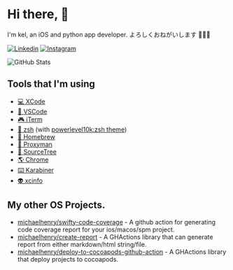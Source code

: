 # Hi there, 👋

I'm kel, an iOS and python app developer. よろしくおねがいします 🙇🏻‍♂️

[![Linkedin](https://img.shields.io/badge/linkedin-0077B5?logo=linkedin&logoColor=white&style=for-the-badge)](https://www.linkedin.com/in/ken119)
[![Instagram](https://img.shields.io/badge/Instagram-E4405F?logo=instagram&logoColor=white&style=for-the-badge)](https://instagram.com/michaelhenry119)

![GitHub Stats](https://github-readme-stats.vercel.app/api?username=michaelhenry&count_private=true&show_icons=true)

## Tools that I'm using
- [💻 XCode](https://developer.apple.com/xcode/)
- [📝 VSCode](https://code.visualstudio.com/)
- [🎮 iTerm](https://iterm2.com/)
- [💯 zsh](https://ohmyz.sh/) (with [powerlevel10k:zsh theme](https://github.com/romkatv/powerlevel10k))
- [💼 Homebrew](https://brew.sh/)
- [🐞 Proxyman](https://proxyman.io/)
- [👾 SourceTree](https://www.sourcetreeapp.com/) 
- [🌎 Chrome](https://www.google.com.au/chrome/)
- [⌨️ Karabiner](https://github.com/pqrs-org/Karabiner-Elements)
- [👽 xcinfo](https://github.com/xcodereleases/xcinfo)

## My other OS Projects.
- [michaelhenry/swifty-code-coverage](https://github.com/michaelhenry/swifty-code-coverage) - A github action for generating code coverage report for your ios/macos/spm project.
- [michaelhenry/create-report](https://github.com/michaelhenry/create-report) - A GHActions library that can generate report from either markdown/html string/file.
- [michaelhenry/deploy-to-cocoapods-github-action](https://github.com/michaelhenry/deploy-to-cocoapods-github-action) - A GHActions library that deploy projects to cocoapods.
